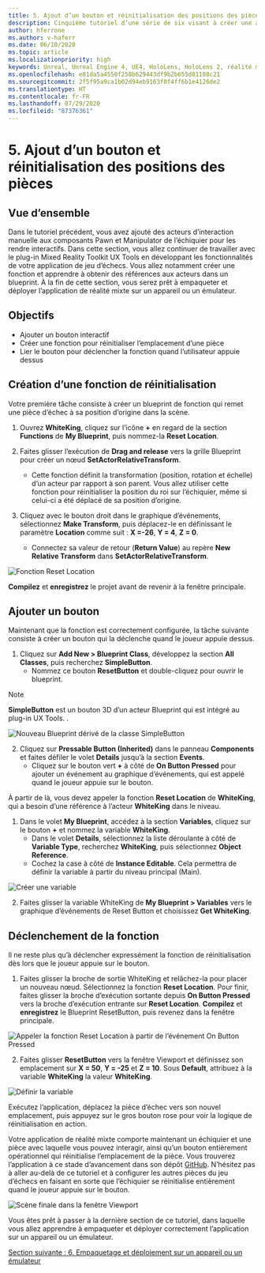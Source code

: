 ```yaml
---
title: 5. Ajout d’un bouton et réinitialisation des positions des pièces
description: Cinquième tutoriel d’une série de six visant à créer une application de jeu d’échecs simple avec Unreal Engine 4 et le plug-in Mixed Reality Toolkit UX Tools
author: hferrone
ms.author: v-haferr
ms.date: 06/10/2020
ms.topic: article
ms.localizationpriority: high
keywords: Unreal, Unreal Engine 4, UE4, HoloLens, HoloLens 2, réalité mixte, tutoriel, bien démarrer, mrtk, uxt, UX Tools, documentation
ms.openlocfilehash: e81da5a4550f258b629443df9b2b655d81108c21
ms.sourcegitcommit: 2f5f95a9ca1b02d94eb9163f0f4ff6b1e4126de2
ms.translationtype: HT
ms.contentlocale: fr-FR
ms.lasthandoff: 07/29/2020
ms.locfileid: "87376361"
---
```

# <a name="5-adding-a-button--resetting-piece-locations"></a>5. Ajout d’un bouton et réinitialisation des positions des pièces


## <a name="overview"></a>Vue d’ensemble

Dans le tutoriel précédent, vous avez ajouté des acteurs d’interaction manuelle aux composants Pawn et Manipulator de l’échiquier pour les rendre interactifs. Dans cette section, vous allez continuer de travailler avec le plug-in Mixed Reality Toolkit UX Tools en développant les fonctionnalités de votre application de jeu d’échecs. Vous allez notamment créer une fonction et apprendre à obtenir des références aux acteurs dans un blueprint. À la fin de cette section, vous serez prêt à empaqueter et déployer l’application de réalité mixte sur un appareil ou un émulateur.

## <a name="objectives"></a>Objectifs

* Ajouter un bouton interactif
* Créer une fonction pour réinitialiser l’emplacement d’une pièce
* Lier le bouton pour déclencher la fonction quand l’utilisateur appuie dessus

## <a name="creating-a-reset-function"></a>Création d’une fonction de réinitialisation
Votre première tâche consiste à créer un blueprint de fonction qui remet une pièce d’échec à sa position d’origine dans la scène. 

1.  Ouvrez **WhiteKing**, cliquez sur l’icône **+** en regard de la section **Functions** de **My Blueprint**, puis nommez-la **Reset Location**. 

2.  Faites glisser l’exécution de **Drag and release** vers la grille Blueprint pour créer un nœud **SetActorRelativeTransform**. 
    * Cette fonction définit la transformation (position, rotation et échelle) d’un acteur par rapport à son parent. Vous allez utiliser cette fonction pour réinitialiser la position du roi sur l’échiquier, même si celui-ci a été déplacé de sa position d’origine. 
    
3. Cliquez avec le bouton droit dans le graphique d’événements, sélectionnez **Make Transform**, puis déplacez-le en définissant le paramètre **Location** comme suit : **X =-26**, **Y = 4**, **Z = 0**.
    * Connectez sa valeur de retour (**Return Value**) au repère **New Relative Transform** dans **SetActorRelativeTransform**. 

![Fonction Reset Location](images/unreal-uxt/5-function.PNG)

**Compilez** et **enregistrez** le projet avant de revenir à la fenêtre principale. 


## <a name="adding-a-button"></a>Ajouter un bouton
Maintenant que la fonction est correctement configurée, la tâche suivante consiste à créer un bouton qui la déclenche quand le joueur appuie dessus. 

1.  Cliquez sur **Add New > Blueprint Class**, développez la section **All Classes**, puis recherchez **SimpleButton**. 
    * Nommez ce bouton **ResetButton** et double-cliquez pour ouvrir le blueprint.

> [!NOTE]
> **SimpleButton** est un bouton 3D d’un acteur Blueprint qui est intégré au plug-in UX Tools. . 

![Nouveau Blueprint dérivé de la classe SimpleButton](images/unreal-uxt/5-subclass.PNG)

2. Cliquez sur **Pressable Button (Inherited)** dans le panneau **Components** et faites défiler le volet **Details** jusqu’à la section **Events**. 
    * Cliquez sur le bouton vert **+** à côté de **On Button Pressed** pour ajouter un événement au graphique d’événements, qui est appelé quand le joueur appuie sur le bouton. 
    
À partir de là, vous devez appeler la fonction **Reset Location** de **WhiteKing**, qui a besoin d’une référence à l’acteur **WhiteKing** dans le niveau. 

1.  Dans le volet **My Blueprint**, accédez à la section **Variables**, cliquez sur le bouton **+** et nommez la variable **WhiteKing**. 
    * Dans le volet **Details**, sélectionnez la liste déroulante à côté de **Variable Type**, recherchez **WhiteKing**, puis sélectionnez **Object Reference**. 
    * Cochez la case à côté de **Instance Editable**. Cela permettra de définir la variable à partir du niveau principal (Main). 

![Créer une variable](images/unreal-uxt/5-var.PNG)

2.  Faites glisser la variable WhiteKing de **My Blueprint > Variables** vers le graphique d’événements de Reset Button et choisissez **Get WhiteKing**. 

## <a name="firing-the-function"></a>Déclenchement de la fonction
Il ne reste plus qu’à déclencher expressément la fonction de réinitialisation dès lors que le joueur appuie sur le bouton.

1.  Faites glisser la broche de sortie WhiteKing et relâchez-la pour placer un nouveau nœud. Sélectionnez la fonction **Reset Location**. Pour finir, faites glisser la broche d’exécution sortante depuis **On Button Pressed** vers la broche d’exécution entrante sur **Reset Location**. **Compilez** et **enregistrez** le Blueprint ResetButton, puis revenez dans la fenêtre principale. 

![Appeler la fonction Reset Location à partir de l’événement On Button Pressed](images/unreal-uxt/5-callresetloc.PNG)

2.  Faites glisser **ResetButton** vers la fenêtre Viewport et définissez son emplacement sur **X = 50**, **Y = -25** et **Z = 10**. Sous **Default**, attribuez à la variable **WhiteKing** la valeur **WhiteKing**.

![Définir la variable](images/unreal-uxt/5-buttonlevel.PNG)

Exécutez l’application, déplacez la pièce d’échec vers son nouvel emplacement, puis appuyez sur le gros bouton rose pour voir la logique de réinitialisation en action.

Votre application de réalité mixte comporte maintenant un échiquier et une pièce avec laquelle vous pouvez interagir, ainsi qu’un bouton entièrement opérationnel qui réinitialise l’emplacement de la pièce. Vous trouverez l’application à ce stade d’avancement dans son dépôt [GitHub](https://github.com/microsoft/MixedReality-Unreal-Samples/tree/master/ChessApp). N’hésitez pas à aller au-delà de ce tutoriel et à configurer les autres pièces du jeu d’échecs en faisant en sorte que l’échiquier se réinitialise entièrement quand le joueur appuie sur le bouton.

![Scène finale dans la fenêtre Viewport](images/unreal-uxt/5-endscene.PNG)

Vous êtes prêt à passer à la dernière section de ce tutoriel, dans laquelle vous allez apprendre à empaqueter et déployer correctement l’application sur un appareil ou un émulateur.

[Section suivante : 6. Empaquetage et déploiement sur un appareil ou un émulateur](unreal-uxt-ch6.md)
